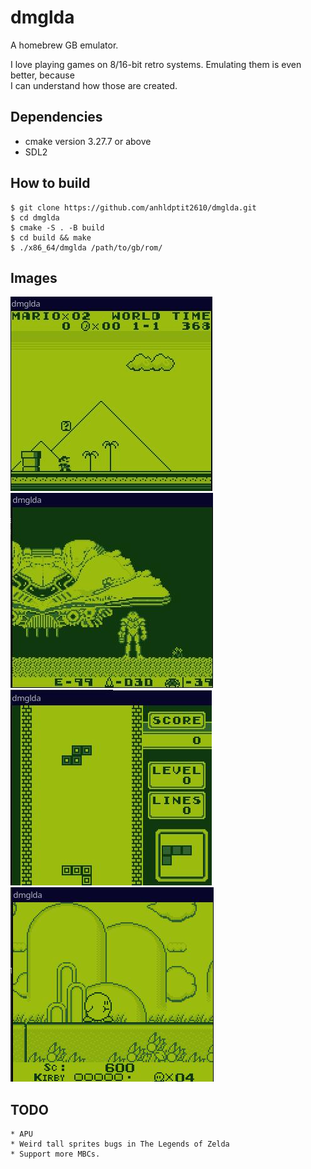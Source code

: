 # dmglda

A homebrew GB emulator.

I love playing games on 8/16-bit retro systems. Emulating them is even better, because  
I can understand how those are created.

## Dependencies

 * cmake version 3.27.7 or above
 * SDL2

## How to build

    $ git clone https://github.com/anhldptit2610/dmglda.git
    $ cd dmglda
    $ cmake -S . -B build
    $ cd build && make
    $ ./x86_64/dmglda /path/to/gb/rom/

## Images

![Super Mario Land](/Images/super_mario_land.jpg)
![Metroid II - Return of Samus](/Images/metroid.jpg)
![Tetris](/Images/tetris.jpg)
![Kirby's Dream Land](/Images/kirby.jpg)

## TODO

    * APU
    * Weird tall sprites bugs in The Legends of Zelda
    * Support more MBCs.